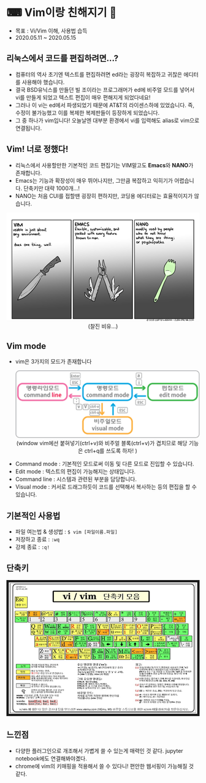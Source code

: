 # ⌨ Vim이랑 친해지기 🥰
- 목표 : Vi/Vim 이해, 사용법 습득
- 2020.05.11 ~ 2020.05.15 

## 리눅스에서 코드를 편집하려면...?
- 컴퓨터의 역사 초기엔 텍스트를 편집하려면 ed라는 굉장히 복잡하고 귀찮은 에디터를 사용해야 했습니다.
- 결국 BSD유닉스를 만들던 빌 조이라는 프로그래머가 ed에 비주얼 모드를 넣어서 vi를 만들게 되었고 텍스트 편집이 매우 편해지게 되었다네요!
- 그러나 이 vi는 ed에서 파생되었기 때문에 AT&T의 라이센스하에 있었습니다. 즉, 수정이 불가능했고 이를 복제한 복제판들이 등장하게 되었습니다.
- 그 중 하나가 vim입니다! 오늘날엔 대부분 환경에서 vi를 입력해도 alias로 vim으로 연결됩니다.

## Vim! 너로 정했다!
- 리눅스에서 사용할만한 기본적인 코드 편집기는 VIM말고도 <b>Emacs</b>와 <b>NANO</b>가 존재합니다.  
- Emacs는 기능과 확장성이 매우 뛰어나지만, 그만큼 복잡하고 익히기가 어렵습니다. 단축키만 대략 1000개...!
- NANO는 처음 CUI를 접할땐 굉장히 편하지만, 코딩용 에디터로는 효율적이지가 않습니다.
<p align = 'center'>
   <img src = "https://github.com/KGJsGit/my_Cloud-studio/blob/master/pics/fp3/fp3_1.png">
   (찰진 비유...)
</p>

## Vim mode
- vim은 3가지의 모드가 존재합니다
  <p align = 'center'>
     <img src = "https://github.com/KGJsGit/my_Cloud-studio/blob/master/pics/fp3/fp3_2.png" width = "1000px">
     (window vim에선 붙혀넣기(ctrl+v)와 비주얼 블록(ctrl+v)가 겹치므로 해당 기능은 ctrl+q를 쓰도록 하자! )
  </p>
- Command mode : 기본적인 모드로써 이동 및 다른 모드로 진입할 수 있습니다.
- Edit mode : 텍스트의 편집이 가능해지는 상태입니다.
- Command line : 시스템과 관련된 부분을 담당합니다.
- Visual mode : 커서로 드래그하듯이 코드를 선택해서 복사하는 등의 편집을 할 수 있습니다.

## 기본적인 사용법
- 파일 여는법 & 생성법 : ```$ vim [파일이름.파일]```
- 저장하고 종료 : ```:wq```
- 강제 종료 : ```:q!```

## 단축키
 <p align = 'center'>
     <img src = "https://github.com/KGJsGit/my_Cloud-studio/blob/master/pics/fp3/fp3_3.jpg">
 </p>

## 느낀점
- 다양한 플러그인으로 개조해서 가볍게 쓸 수 있는게 매력인 것 같다. jupyter notebook에도 연결해봐야곘다.
- chrome에 vim의 키매핑을 적용해서 쓸 수 있다니! 편안한 웹서핑이 가능해질 것 같다.
